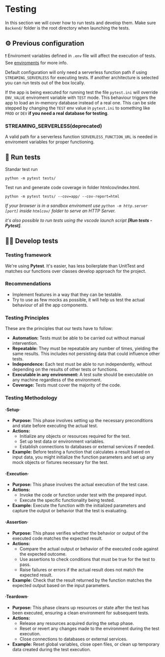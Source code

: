 # Testing

In this section we will cover how to run tests and develop them. Make sure `Backend/` folder is the root directory when launching the tests.


## ⚙ Previous configuration

❗ Enviroment variables defined in `.env` file will affect the execution of tests. See [enviroments](Environment.md) for more info.

Default configuration will only need a serverless function path if using `STREAMING_SERVERLESS` for executing tests. If another architecture is selected you can run tests out of the box locally.

If the app is being executed for running test the file `pytest.ini` will override `ENV_VALUE` enviroment variable with `TEST` mode. This behaviour triggers the app to load an in-memory database instead of a real one. This can be side stepped by changing the `TEST` env value in `pytest.ini` to something like `PROD` or `DEV` **if you need a real database for testing**.

### STREAMING_SERVERLESS(deprecated)

A valid path for a serverless function `SERVERLESS_FUNCTION_URL` is needed in enviroment variables for proper functioning.



## 🧪 Run tests

Standar test run

```
python -m pytest tests/
```

Test run and generate code coverage in folder htmlcov/index.html.

```
python -m pytest tests/ --cov=app/ --cov-report=html
```
_If your browser is in a sandbox enviroment use `python -m http.server [port]` inside `htmlcov/` folder to serve an HTTP Server._

_it's also possible to run tests using the vscode launch script **[Run tests - Pytest]**._

## 👷‍♂️ Develop tests

### Testing framework

We're using **Pytest**. It's easier, has less boilerplate than UnitTest and matches our
functions over classes develop approach for the project.

### Recommendations

- Implement features in a way that they can be testable.
- Try to use as few mocks as possible, it will help us test the actual behaviour of all the app components.


### Testing Principles

These are the principles that our tests have to follow:

- **Automation:** Tests must be able to be carried out without manual intervention.
- **Repeatable:** They must be repeatable any number of times, yielding the same results. This includes not persisting data that could influence other tests.
- **Independence:** Each test must be able to run independently, without depending on the results of other tests or functions.
- **Executable in any environment:** A test suite should be executable on any machine regardless of the environment.
- **Coverage:** Tests must cover the majority of the code.

### Testing Methodology

#### ·Setup·
- **Purpose:** This phase involves setting up the necessary preconditions and state before executing the actual test.
- **Actions:**
  - Initialize any objects or resources required for the test.
  - Set up test data or environment variables.
  - Establish connections to databases or external services if needed.
- **Example:** Before testing a function that calculates a result based on input data, you might initialize the function parameters and set up any mock objects or fixtures necessary for the test.

#### ·Execution·
- **Purpose:** This phase involves the actual execution of the test case.
- **Actions:**
  - Invoke the code or function under test with the prepared input.
  - Execute the specific functionality being tested.
- **Example:** Execute the function with the initialized parameters and capture the output or behavior that the test is evaluating.

#### ·Assertion·
- **Purpose:** This phase verifies whether the behavior or output of the executed code matches the expected result.
- **Actions:**
  - Compare the actual output or behavior of the executed code against the expected outcome.
  - Use assertions to check conditions that must be true for the test to pass.
  - Raise failures or errors if the actual result does not match the expected result.
- **Example:** Check that the result returned by the function matches the expected output based on the input parameters.

#### ·Teardown·
- **Purpose:** This phase cleans up resources or state after the test has been executed, ensuring a clean environment for subsequent tests.
- **Actions:**
  - Release any resources acquired during the setup phase.
  - Reset or revert any changes made to the environment during the test execution.
  - Close connections to databases or external services.
- **Example:** Reset global variables, close open files, or clean up temporary data created during the test execution.
